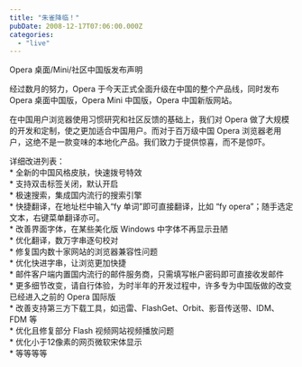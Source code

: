 ```yaml
---
title: "朱雀降临！"
pubDate: 2008-12-17T07:06:00.000Z
categories: 
  - "live"
---
```


Opera 桌面/Mini/社区中国版发布声明  
  
  
经过数月的努力，Opera 于今天正式全面升级在中国的整个产品线，同时发布 Opera 桌面中国版，Opera Mini 中国版，Opera 中国新版网站。  
  
在中国用户浏览器使用习惯研究和社区反馈的基础上，我们对 Opera 做了大规模的开发和定制，使之更加适合中国用户。而对于百万级中国 Opera 浏览器老用户，这绝不是一款变味的本地化产品。我们致力于提供惊喜，而不是惊吓。  
  
详细改进列表：  
\* 全新的中国风格皮肤，快速拨号特效  
\* 支持双击标签关闭，默认开启  
\* 极速搜索，集成国内流行的搜索引擎  
\* 快捷翻译，在地址栏中输入“fy 单词”即可直接翻译，比如 “fy opera”；随手选定文本，右键菜单翻译亦可。  
\* 改善界面字体，在某些美化版 Windows 中字体不再显示丑陋  
\* 优化翻译，数万字串逐句校对  
\* 修复国内数十家网站的浏览器兼容性问题  
\* 优化快进字串，让浏览更加快捷  
\* 邮件客户端内置国内流行的邮件服务商，只需填写帐户密码即可直接收发邮件  
\* 更多细节改变，请自行体验，为时半年的开发过程中，许多专为中国版做的改变已经进入之前的 Opera 国际版  
\* 改善支持第三方下载工具，如迅雷、FlashGet、Orbit、影音传送带、IDM、FDM 等  
\* 优化且修复部分 Flash 视频网站视频播放问题  
\* 优化小于12像素的网页微软宋体显示  
\* 等等等等
